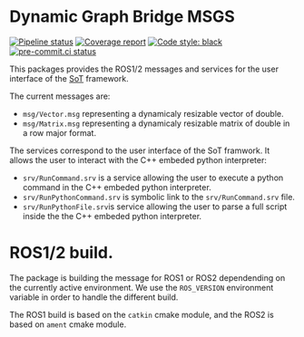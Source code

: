 # Dynamic Graph Bridge MSGS

[![Pipeline status](https://gitlab.laas.fr/stack-of-tasks/dynamic_graph_bridge_msgs/badges/master/pipeline.svg)](https://gitlab.laas.fr/stack-of-tasks/dynamic_graph_bridge_msgs/commits/master)
[![Coverage report](https://gitlab.laas.fr/stack-of-tasks/dynamic_graph_bridge_msgs/badges/master/coverage.svg?job=doc-coverage)](https://gepettoweb.laas.fr/doc/stack-of-tasks/dynamic_graph_bridge_msgs/master/coverage/)
[![Code style: black](https://img.shields.io/badge/code%20style-black-000000.svg)](https://github.com/psf/black)
[![pre-commit.ci status](https://results.pre-commit.ci/badge/github/stack-of-tasks/dynamic_graph_bridge_msgs/master.svg)](https://results.pre-commit.ci/latest/github/stack-of-tasks/dynamic_graph_bridge_msgs)

This packages provides the ROS1/2 messages and services for the user interface
of the
[SoT](https://stack-of-tasks.github.io/sot-doc/doxygen/HEAD/page_overview.html)
framework.

The current messages are:
- `msg/Vector.msg` representing a dynamicaly resizable vector of double.
- `msg/Matrix.msg` representing a dynamicaly resizable matrix of double in a row major
format.

The services correspond to the user interface of the SoT framwork. It allows the
user to interact with the C++ embeded python interpreter:
- `srv/RunCommand.srv` is a service allowing the user to execute a python
command in the C++ embeded python interpreter.
- `srv/RunPythonCommand.srv` is symbolic link to the `srv/RunCommand.srv` file.
- `srv/RunPythonFile.srv`is service allowing the user to parse a full script
inside the the C++ embeded python interpreter.

# ROS1/2 build.

The package is building the message for ROS1 or ROS2 dependending on the
currently active environment.
We use the `ROS_VERSION` environment variable in order to handle the different
build.

The ROS1 build is based on the `catkin` cmake module, and the ROS2 is based on
`ament` cmake module.
